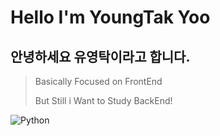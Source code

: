 # Hello I'm YoungTak Yoo

## 안녕하세요 유영탁이라고 합니다.

> Basically Focused on FrontEnd
> 
> But Still i Want to Study BackEnd!

<img alt="Python" src ="https://img.shields.io/badge/react-61DAFB.svg?&style=for-the-badge&logo=Python&logoColor=black"/>
